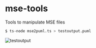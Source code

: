 # mse-tools
 Tools to manipulate MSE files

```bash
$ ts-node mse2puml.ts > testoutput.puml
```

![testoutput](https://www.plantuml.com/plantuml/png/jLPTRvim57tthuZwmlRGAHYI46bKdJfDghIjaTYUfZquS9Eu1PFPfceszR_FVDf04rYdl2JaudFlkSV7rxaMad2P9J4I3vJj2IV9HCX33EgJqx1uWzBrFOHoSd4J4o4k9aHCYYTxyWSnae1lVHV0BKJ5BPF0DoG4N_8CqBE6th88dY3wH6FumC9ToeiqlIXMAO55grJuCnjjLFnhK-3TFNaa5Ye8vmjSnoomogc3Aaz_G_Jji8UYG2_gD9nlqYHlTnr3pZoGsVgrf5s3j3j0sZRpvyl4NibLv6r-pHgE9VW8koyWTsbKGCl7UOCZKKAPXS936AS9aJJCcutXYSg3FqKiIzR0xpQ1918IO5AeeD92FUKI-J-g2dV5rqyaw9OHcV4wyPktbicZuuf5mo9G3cBRDlyaZUY60XU-jS_MCGsjLmZkQS6Nim71lMCkoNTUKt_fnVA8Lpek_vVsTgg09ApQSUEtFLN5XgrXwpFt_YDiI1PBHJry85kuiiRWSOEFINTlHZ9rnZ5rcqeqFLgdEr6qzOE3KEOyFLI2DECXV5QDP4g08aqxPC_RN4-rjMWlxJBpj1bsX0VmAmE5-ayxZ7AxlTHsT-O3TiVEYIRmLCkh-YPnQVPpUHhRRKbx0mjhD-QVvnXOUTxEl1fx5Jd6bF46P9yjJyckZqB9yEXnM76QK4aVGLzWPWJhuq6P77ynO7qpqEWSAjEeqhWyAvUNLyR4GdrfrOAQ6UfVqIquxiDTjQ0iXAgBJmVAAsWeWzSGQDNNax-Nm1ZKwbsVCpAMc-1P2-iqH3q3uBO1rIJiYMYCgZeDTglLtb37zb9hZb4r3LeW5xMERbDYYcfO7LgyiAEwiwe1x7OerHkUozSsDRfMnqpzqVmB "testoutput")